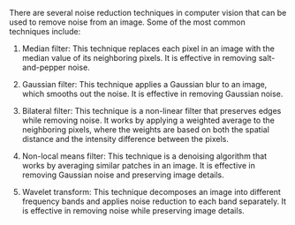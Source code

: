 There are several noise reduction techniques in computer vision that can be used to remove noise from an image. Some of the most common techniques include:

1. Median filter: 
   This technique replaces each pixel in an image with the median value of its neighboring pixels. It is effective in removing salt-and-pepper noise.

2. Gaussian filter: 
   This technique applies a Gaussian blur to an image, which smooths out the noise. It is effective in removing Gaussian noise.

3. Bilateral filter: 
   This technique is a non-linear filter that preserves edges while removing noise. It works by applying a weighted average to the neighboring pixels, where the     weights are based on both the spatial distance and the intensity difference between the pixels.

4. Non-local means filter: 
   This technique is a denoising algorithm that works by averaging similar patches in an image. It is effective in removing Gaussian noise and preserving image details.

5. Wavelet transform:
   This technique decomposes an image into different frequency bands and applies noise reduction to each band separately. It is effective in removing noise while preserving image details.

